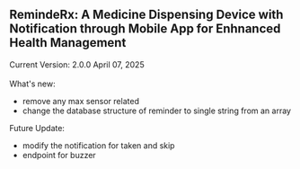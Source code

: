 ## RemindeRx: A Medicine Dispensing Device with Notification through Mobile App for Enhnanced Health Management

Current Version: 2.0.0 April 07, 2025<br/> <br/>
What's new:

- remove any max sensor related
- change the database structure of reminder to single string from an array

Future Update:

- modify the notification for taken and skip
- endpoint for buzzer
